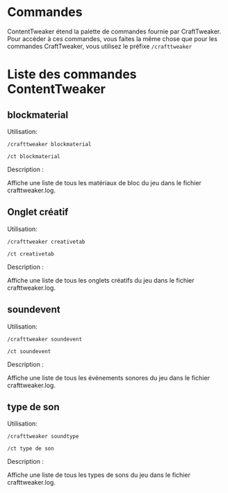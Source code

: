 # Commandes

ContentTweaker étend la palette de commandes fournie par CraftTweaker.  
Pour accéder à ces commandes, vous faites la même chose que pour les commandes CraftTweaker, vous utilisez le préfixe `/crafttweaker`

# Liste des commandes ContentTweaker

## blockmaterial

Utilisation:

`/crafttweaker blockmaterial`

`/ct blockmaterial`

Description :

Affiche une liste de tous les matériaux de bloc du jeu dans le fichier crafttweaker.log.

## Onglet créatif

Utilisation:

`/crafttweaker creativetab`

`/ct creativetab`

Description :

Affiche une liste de tous les onglets créatifs du jeu dans le fichier crafttweaker.log.

## soundevent

Utilisation:

`/crafttweaker soundevent`

`/ct soundevent`

Description :

Affiche une liste de tous les événements sonores du jeu dans le fichier crafttweaker.log.

## type de son

Utilisation:

`/crafttweaker soundtype`

`/ct type de son`

Description :

Affiche une liste de tous les types de sons du jeu dans le fichier crafttweaker.log.